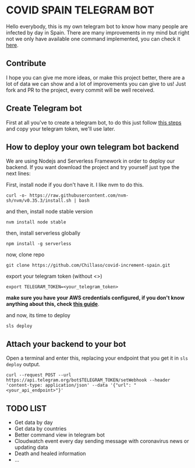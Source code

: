 # COVID SPAIN TELEGRAM BOT

Hello everybody, this is my own telegram bot to know how many people are infected by day in Spain. There are many improvements in my mind but right not we only have available one command implemented, you can check it [here](https://t.me/CovidSpainBot).

## Contribute
I hope you can give me more ideas, or make this project better, there are a lot of data we can show and a lot of improvements you can give to us! Just fork and PR to the project, every commit will be well received.

## Create Telegram bot
First at all you've to create a telegram bot, to do this just follow [this steps](https://core.telegram.org/bots#6-botfather) and copy your telegram token, we'll use later.

## How to deploy your own telegram bot backend
We are using Nodejs and Serverless Framework in order to deploy our backend. If you want download the project and try yourself just type the next lines:

First, install node if you don't have it. I like nvm to do this.
```shell
curl -o- https://raw.githubusercontent.com/nvm-sh/nvm/v0.35.3/install.sh | bash
```
and then, install node stable version
```shell
nvm install node stable
```
then, install serverless globally
```shell
npm install -g serverless
```
now, clone repo
```shell
git clone https://github.com/Chillaso/covid-increment-spain.git
```
export your telegram token (without <>)
```shell
export TELEGRAM_TOKEN=<your_telegram_token>
```
**make sure you have your AWS credentials configured, if you don't know anything about this, check [this guide](https://docs.aws.amazon.com/sdk-for-java/v1/developer-guide/setup-credentials.html)**.

and now, its time to deploy
```shell
sls deploy
```

## Attach your backend to your bot
Open a terminal and enter this, replacing your endpoint that you get it in ``sls deploy`` output.
```shell
curl --request POST --url https://api.telegram.org/bot$TELEGRAM_TOKEN/setWebhook --header 'content-type: application/json' --data '{"url": "<your_api_endpoint>"}'
```
## TODO LIST
* Get data by day
* Get data by countries
* Better command view in telegram bot
* Cloudwatch event every day sending message with coronavirus news or updating data
* Death and healed information
* ...
